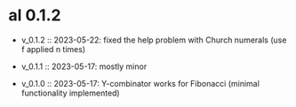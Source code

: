 # al 0.1.2

* v_0.1.2     ::  2023-05-22: fixed the help problem with Church numerals (use f applied n times)

* v_0.1.1     ::  2023-05-17: mostly minor

* v_0.1.0     ::  2023-05-17: Y-combinator works for Fibonacci (minimal functionality implemented)


